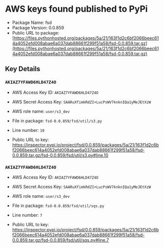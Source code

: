 # AWS keys found published to PyPi

* Package Name: fsd
* Package Version: 0.0.859
* Public URL to package: [https://files.pythonhosted.org/packages/5a/21/163f1d2c6bf2066beec614a4052efd008abae6a037dab88661f299f51a58/fsd-0.0.859.tar.gz](https://files.pythonhosted.org/packages/5a/21/163f1d2c6bf2066beec614a4052efd008abae6a037dab88661f299f51a58/fsd-0.0.859.tar.gz)

## Key Details

### `AKIAZ7YFAWD6HLD47Z4O`

* AWS Access Key ID: `AKIAZ7YFAWD6HLD47Z4O`
* AWS Secret Access Key: `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` 
* AWS role name: `user/s3_dev`
* File in package: `fsd-0.0.859/fsd/util/s3.py`
* Line number: `10`

* Public URL to key: https://inspector.pypi.io/project/fsd/0.0.859/packages/5a/21/163f1d2c6bf2066beec614a4052efd008abae6a037dab88661f299f51a58/fsd-0.0.859.tar.gz/fsd-0.0.859/fsd/util/s3.py#line.10



### `AKIAZ7YFAWD6HLD47Z4O`

* AWS Access Key ID: `AKIAZ7YFAWD6HLD47Z4O`
* AWS Secret Access Key: `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` 
* AWS role name: `user/s3_dev`
* File in package: `fsd-0.0.859/fsd/util/sqs.py`
* Line number: `7`

* Public URL to key: https://inspector.pypi.io/project/fsd/0.0.859/packages/5a/21/163f1d2c6bf2066beec614a4052efd008abae6a037dab88661f299f51a58/fsd-0.0.859.tar.gz/fsd-0.0.859/fsd/util/sqs.py#line.7


